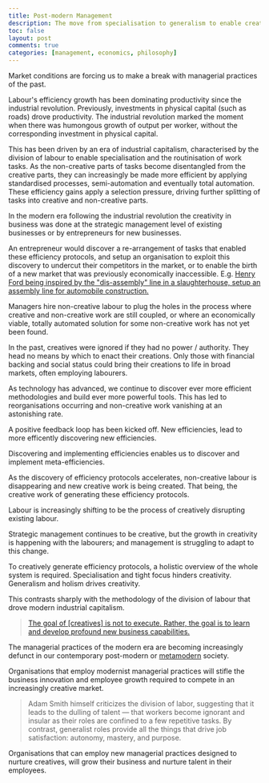```yaml
---
title: Post-modern Management
description: The move from specialisation to generalism to enable creative labour
toc: false
layout: post
comments: true
categories: [management, economics, philosophy]
---
```


Market conditions are forcing us to make a break with managerial practices of the past.

Labour's efficiency growth has been dominating productivity since the industrial revolution.
Previously, investments in physical capital (such as roads) drove productivity.
The industrial revolution marked the moment when there was humongous growth of output per worker, without the corresponding investment in physical capital.

This has been driven by an era of industrial capitalism, characterised by the division of labour to enable specialisation and the routinisation of work tasks.
As the non-creative parts of tasks become disentangled from the creative parts, they can increasingly be made more efficient by applying standardised processes, semi-automation and eventually total automation.
These efficiency gains apply a selection pressure, driving further splitting of tasks into creative and non-creative parts.

In the modern era following the industrial revolution the creativity in business was done at the strategic management level of existing businesses or by entrepreneurs for new businesses.

An entrepreneur would discover a re-arrangement of tasks that enabled these efficiency protocols, and setup an organisation to exploit this discovery to undercut their competitors in the market, or to enable the birth of a new market that was previously economically inaccessible.
E.g. [Henry Ford being inspired by the "dis-assembly" line in a slaughterhouse, setup an assembly line for automobile construction.](https://science.jrank.org/pages/558/Assembly-Line-History.html)

Managers hire non-creative labour to plug the holes in the process where creative and non-creative work are still coupled, or where an economically viable, totally automated solution for some non-creative work has not yet been found.

In the past, creatives were ignored if they had no power / authority. They head no means by which to enact their creations.
Only those with financial backing and social status could bring their creations to life in broad markets, often employing labourers.

As technology has advanced, we continue to discover ever more efficient methodologies and build ever more powerful tools.
This has led to reorganisations occurring and non-creative work vanishing at an astonishing rate.

A positive feedback loop has been kicked off. New efficiencies, lead to more efficently discovering new efficiencies.

Discovering and implementing efficiencies enables us to discover and implement meta-efficiencies. 

As the discovery of efficiency protocols accelerates, non-creative labour is disappearing and new creative work is being created.
That being, the creative work of generating these efficiency protocols.

Labour is increasingly shifting to be the process of creatively disrupting existing labour.

Strategic management continues to be creative, but the growth in creativity is happening with the labourers; and management is struggling to adapt to this change.

To creatively generate efficiency protocols, a holistic overview of the whole system is required.
Specialisation and tight focus hinders creativity.
Generalism and holism drives creativity.

This contrasts sharply with the methodology of the division of labour that drove modern industrial capitalism.

> [The goal of [creatives] is not to execute. Rather, the goal is to learn and develop profound new business capabilities.](https://hbr.org/2019/03/why-data-science-teams-need-generalists-not-specialists)

The managerial practices of the modern era are becoming increasingly defunct in our contemporary post-modern or [metamodern](https://en.wikipedia.org/wiki/Metamodernism) society.

Organisations that employ modernist managerial practices will stifle the business innovation and employee growth required to compete in an increasingly creative market.

> Adam Smith himself criticizes the division of labor, suggesting that it leads to the dulling of talent — that workers become ignorant and insular as their roles are confined to a few repetitive tasks.
> By contrast, generalist roles provide all the things that drive job satisfaction: autonomy, mastery, and purpose.

Organisations that can employ new managerial practices designed to nurture creatives, will grow their business and nurture talent in their employees.
